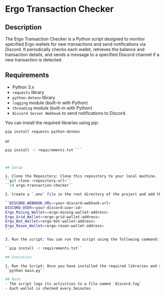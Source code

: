 # Ergo Transaction Checker

## Description

The Ergo Transaction Checker is a Python script designed to monitor specified Ergo wallets for new transactions and send notifications via Discord. It periodically checks each wallet, retrieves the balance and transaction details, and sends a message to a specified Discord channel if a new transaction is detected.

## Requirements

- Python 3.x
- `requests` library
- `python-dotenv` library
- `logging` module (built-in with Python)
- `threading` module (built-in with Python)
- `Discord Server Webhook` to send notifications to Discord.


You can install the required libraries using pip:

```sh
pip install requests python-dotenv
```
or
```sh
pip install -r requirements.txt ```



## Setup

1. Clone the Repository: Clone this repository to your local machine.
``git clone <repository-url>``
``cd ergo-transaction-checker``

2. Create a `.env` file in the root directory of the project and add the following environment variables:

``DISCORD_WEBHOOK_URL=<your-discord-webhook-url>
DISCORD_USER=<your-discord-user-id>
Ergo_Mining_Wallet=<ergo-mining-wallet-address>
Ergo_Grid_Wallet=<ergo-grid-wallet-address>
Ergo_Bot_Wallet=<ergo-bot-wallet-address>
Ergo_Rosen_Wallet=<ergo-rosen-wallet-address>
``

3. Run the script: You can run the script using the following command:

``pip install -r requirements.txt``

## Execution

1. Run the Script: Once you have installed the required libraries and set up the environment variables, you can run the script using the following command:
``python main.py``

## Note
- The script logs its activities to a file named `discord.log`
- Each wallet is checked every 5minutes 
